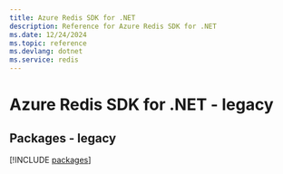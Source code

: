 ```yaml
---
title: Azure Redis SDK for .NET
description: Reference for Azure Redis SDK for .NET
ms.date: 12/24/2024
ms.topic: reference
ms.devlang: dotnet
ms.service: redis
---
```

# Azure Redis SDK for .NET - legacy
## Packages - legacy
[!INCLUDE [packages](redis-index.md)]